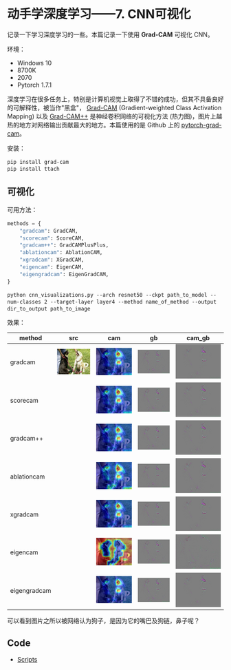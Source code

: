 # 动手学深度学习——7. CNN可视化

记录一下学习深度学习的一些。本篇记录一下使用 **Grad-CAM** 可视化 CNN。

环境：

- Windows 10
- 8700K
- 2070
- Pytorch 1.7.1

深度学习在很多任务上，特别是计算机视觉上取得了不错的成功，但其不具备良好的可解释性，被当作"黑盒"， [Grad-CAM](https://arxiv.org/abs/1610.02391) (Gradient-weighted Class Activation Mapping) 以及 [Grad-CAM++](https://arxiv.org/abs/1710.11063) 是神经卷积网络的可视化方法 (热力图)，图片上越热的地方对网络输出贡献最大的地方。本篇使用的是 Github 上的 [pytorch-grad-cam](https://github.com/jacobgil/pytorch-grad-cam)。

安装：

```shell
pip install grad-cam
pip install ttach

```

## 可视化

可用方法：

```python
methods = {
    "gradcam": GradCAM,
    "scorecam": ScoreCAM,
    "gradcam++": GradCAMPlusPlus,
    "ablationcam": AblationCAM,
    "xgradcam": XGradCAM,
    "eigencam": EigenCAM,
    "eigengradcam": EigenGradCAM,
}
```

```
python cnn_visualizations.py --arch resnet50 --ckpt path_to_model --num-classes 2 --target-layer layer4 --method name_of_method --output dir_to_output path_to_image 
```

 效果：

| method       | src                       | cam                                        | gb                           | cam_gb                                        |
| ------------ | ------------------------- | ------------------------------------------ | ---------------------------- | --------------------------------------------- |
| gradcam      | ![pic0](../pics/7/33.jpg) | ![pic1](../pics/7/gradcam_cam_33.jpg)      | ![pic2](../pics/7/gb_33.jpg) | ![pic3](../pics/7/gradcam_cam_gb_33.jpg)      |
| scorecam     |                           | ![pic1](../pics/7/scorecam_cam_33.jpg)     | ![pic2](../pics/7/gb_33.jpg) | ![pic3](../pics/7/scorecam_cam_gb_33.jpg)     |
| gradcam++    |                           | ![pic1](../pics/7/gradcam++_cam_33.jpg)    | ![pic2](../pics/7/gb_33.jpg) | ![pic3](../pics/7/gradcam++_cam_gb_33.jpg)    |
| ablationcam  |                           | ![pic1](../pics/7/ablationcam_cam_33.jpg)  | ![pic2](../pics/7/gb_33.jpg) | ![pic3](../pics/7/ablationcam_cam_gb_33.jpg)  |
| xgradcam     |                           | ![pic1](../pics/7/xgradcam_cam_33.jpg)     | ![pic2](../pics/7/gb_33.jpg) | ![pic3](../pics/7/xgradcam_cam_gb_33.jpg)     |
| eigencam     |                           | ![pic1](../pics/7/eigencam_cam_33.jpg)     | ![pic2](../pics/7/gb_33.jpg) | ![pic3](../pics/7/eigencam_cam_gb_33.jpg)     |
| eigengradcam |                           | ![pic1](../pics/7/eigengradcam_cam_33.jpg) | ![pic2](../pics/7/gb_33.jpg) | ![pic3](../pics/7/eigengradcam_cam_gb_33.jpg) |

可以看到图片之所以被网络认为狗子，是因为它的嘴巴及狗链，鼻子呢？

## Code

- [Scripts](../code/7.CNNVisualizations)